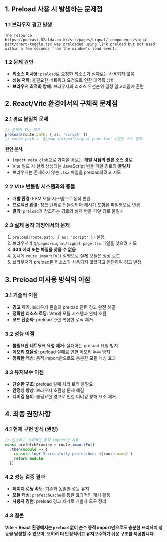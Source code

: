 
## 1. Preload 사용 시 발생하는 문제점

### 1.1 브라우저 경고 발생

```
The resource https://podcast.82alda.co.kr/src/pages/signal/_components/signal-part/chart-toggle.tsx was preloaded using link preload but not used within a few seconds from the window's load event.
```

### 1.2 문제 원인

- **리소스 미사용**: `preload`로 요청한 리소스가 실제로는 사용되지 않음
- **성능 저하**: 불필요한 네트워크 요청으로 인한 대역폭 낭비
- **브라우저 최적화 방해**: 브라우저의 리소스 우선순위 결정 알고리즘에 혼란

## 2. React/Vite 환경에서의 구체적 문제점

### 2.1 경로 불일치 문제

```typescript
// 문제가 되는 코드
preload(route.path, { as: 'script' })
// route.path = '@/pages/signal/signal-page.tsx' (원본 소스 경로)
```

**원인 분석:**

- `import.meta.glob`으로 가져온 경로는 **개발 시점의 원본 소스 경로**
- Vite 빌드 시 실제 생성되는 JavaScript 번들 파일 경로와 **불일치**
- 브라우저는 존재하지 않는 `.tsx` 파일을 preload하려고 시도

### 2.2 Vite 번들링 시스템과의 충돌

- **개발 환경**: ESM 모듈 시스템으로 동적 변환
- **프로덕션 환경**: 청크 단위로 번들링되어 해시가 포함된 파일명으로 변경
- **결과**: `preload`가 참조하는 경로와 실제 번들 파일 경로 불일치

### 2.3 실제 동작 과정에서의 문제

1. `preload(route.path, { as: 'script' })` 실행
2. 브라우저가 `@/pages/signal/signal-page.tsx` 파일을 찾으려 시도
3. **404 에러 또는 파일을 찾을 수 없음**
4. 동시에 `route.importFn()` 실행으로 실제 모듈은 정상 로드
5. 브라우저가 preload된 리소스가 사용되지 않았다고 판단하여 경고 발생

## 3. Preload 미사용 방식의 이점

### 3.1 기술적 이점

- **경고 제거**: 브라우저 콘솔의 preload 관련 경고 완전 해결
- **정확한 리소스 로딩**: Vite의 모듈 시스템과 완벽 호환
- **코드 단순화**: preload 관련 복잡한 로직 제거

### 3.2 성능 이점

- **불필요한 네트워크 요청 제거**: 실패하는 preload 요청 방지
- **메모리 효율성**: preload 실패로 인한 메모리 누수 방지
- **정확한 캐싱**: 동적 import만으로도 충분한 모듈 캐싱 효과

### 3.3 유지보수 이점

- **단순한 구조**: preload 실패 처리 로직 불필요
- **안정성 향상**: 브라우저 호환성 문제 해결
- **디버깅 용이**: 불필요한 경고로 인한 디버깅 방해 요소 제거

## 4. 최종 권장사항

### 4.1 현재 구현 방식 (권장)

```typescript
// 단순하고 효과적인 동적 import만 사용
const prefetchPromise = route.importFn()
  .then(module => {
    console.log(`Successfully prefetched: ${route.name}`)
    return module
  })
```

### 4.2 성능 검증 결과

- **페이지 로딩 속도**: 기존과 동일한 성능 유지
- **모듈 캐싱**: `prefetchCache`를 통한 효과적인 캐시 활용
- **사용자 경험**: preload 경고 제거로 개발자 도구 정리

### 4.3 결론

**Vite + React 환경에서는 `preload` 없이 순수 동적 import만으로도 충분한 프리페치 성능을 달성할 수 있으며, 오히려 더 안정적이고 유지보수하기 쉬운 구조를 제공합니다.**